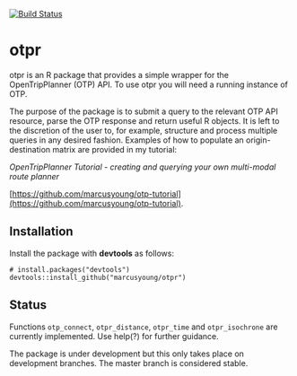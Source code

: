 [![Build Status](https://travis-ci.org/marcusyoung/otpr.svg?branch=master)](https://travis-ci.org/marcusyoung/otpr)

# otpr

otpr is an R package that provides a simple wrapper for the OpenTripPlanner (OTP) API.
To use otpr you will need a running instance of OTP.

The purpose of the package is to submit a query to the relevant OTP API resource, parse
the OTP response and return useful R objects. It is left to the discretion of the user to,
for example, structure and process multiple queries in any desired fashion. Examples of how
to populate an origin-destination matrix are provided in my tutorial:

*OpenTripPlanner Tutorial - creating and querying your own multi-modal route planner*

[https://github.com/marcusyoung/otp-tutorial](https://github.com/marcusyoung/otp-tutorial). 

## Installation

Install the package with **devtools** as follows:

```{r install, eval=FALSE}
# install.packages("devtools")
devtools::install_github("marcusyoung/otpr")
```

## Status

Functions `otp_connect`, `otpr_distance`, `otpr_time` and `otpr_isochrone` are currently implemented. Use help(?) for further guidance.

The package is under development but this only takes place on development branches. The master
branch is considered stable.
